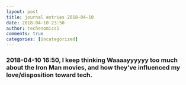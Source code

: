 ```yaml
---
layout: post
title: journal entries 2018-04-10
date: 2018-04-10 23:50
author: techenomics1
comments: true
categories: [Uncategorized]
---
```

### 2018-04-10 16:50, I keep thinking Waaaayyyyyy too much about the Iron Man movies, and how they've influenced my love/disposition toward tech.   

